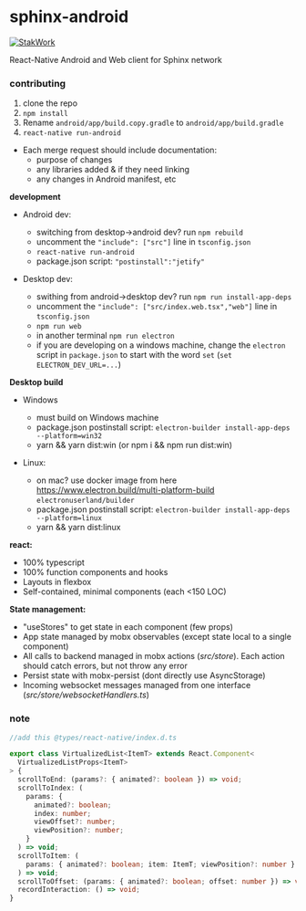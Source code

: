 # sphinx-android

[![StakWork](https://img.shields.io/badge/-StakWork%20Bounty-informational?logo=bitcoin&link=https%3A%2F%2Fsphinx.chat)](https://sphinx.chat)

React-Native Android and Web client for Sphinx network

### contributing

1. clone the repo
2. `npm install`
3. Rename `android/app/build.copy.gradle` to `android/app/build.gradle`
4. `react-native run-android`

- Each merge request should include documentation:
  - purpose of changes
  - any libraries added & if they need linking
  - any changes in Android manifest, etc

**development**

- Android dev:
  - switching from desktop->android dev? run `npm rebuild`
  - uncomment the `"include": ["src"]` line in `tsconfig.json`
  - `react-native run-android`
  - package.json script: `"postinstall":"jetify"`

- Desktop dev:
  - swithing from android->desktop dev? run `npm run install-app-deps`
  - uncomment the `"include": ["src/index.web.tsx","web"]` line in `tsconfig.json`
  - `npm run web`
  - in another terminal `npm run electron`
  - if you are developing on a windows machine, change the `electron` script in `package.json` to start with the word `set` (`set ELECTRON_DEV_URL=...`)

**Desktop build**

- Windows
  - must build on Windows machine
  - package.json postinstall script: `electron-builder install-app-deps --platform=win32`
  - yarn && yarn dist:win (or npm i && npm run dist:win)

- Linux:
  - on mac? use docker image from here https://www.electron.build/multi-platform-build `electronuserland/builder`
  - package.json postinstall script: `electron-builder install-app-deps --platform=linux`
  - yarn && yarn dist:linux

**react:**

- 100% typescript
- 100% function components and hooks
- Layouts in flexbox
- Self-contained, minimal components (each <150 LOC)

**State management:**

- "useStores" to get state in each component (few props)
- App state managed by mobx observables (except state local to a single component)
- All calls to backend managed in mobx actions (*src/store*). Each action should catch errors, but not throw any error
- Persist state with mobx-persist (dont directly use AsyncStorage)
- Incoming websocket messages managed from one interface (*src/store/websocketHandlers.ts*)





### note
```ts
//add this @types/react-native/index.d.ts

export class VirtualizedList<ItemT> extends React.Component<
  VirtualizedListProps<ItemT>
> {
  scrollToEnd: (params?: { animated?: boolean }) => void;
  scrollToIndex: (
    params: {
      animated?: boolean;
      index: number;
      viewOffset?: number;
      viewPosition?: number;
    }
  ) => void;
  scrollToItem: (
    params: { animated?: boolean; item: ItemT; viewPosition?: number }
  ) => void;
  scrollToOffset: (params: { animated?: boolean; offset: number }) => void;
  recordInteraction: () => void;
}
```